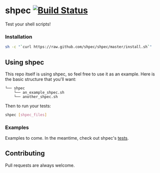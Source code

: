 # shpec [![Build Status](https://travis-ci.org/shpec/shpec.png)](https://travis-ci.org/shpec/shpec)
Test your shell scripts!

### Installation
``` bash
sh -c "`curl https://raw.github.com/shpec/shpec/master/install.sh`"
```

## Using shpec
This repo itself is using shpec, so feel free to use it as an example.
Here is the basic structure that you'll want:

    └── shpec
        └── an_example_shpec.sh
        └── another_shpec.sh

Then to run your tests:

``` bash
shpec [shpec_files]
```

### Examples
Examples to come. In the meantime, check out shpec's
[tests](https://github.com/shpec/shpec/tree/master/shpec/shpec_shpec.sh).

## Contributing
Pull requests are always welcome.
